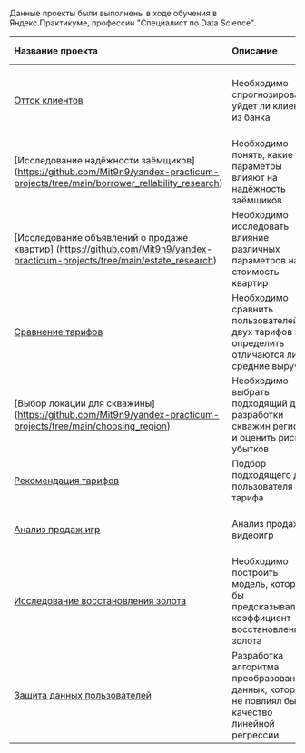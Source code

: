 Данные проекты были выполнены в ходе обучения в Яндекс.Практикуме, профессии  "Специалист по Data Science".

| Название проекта | Описание | Используемые библиотеки | 
| :---------------------- | :---------------------- | :---------------------- |
| [Отток клиентов](https://github.com/Mit9n9/yandex-practicum-projects/tree/main/churn_research) | Необходимо спрогнозировать, уйдет ли клиент из банка | *pandas*, *sklearn*, *seaborn*, *numpy*, *LightGBM*, *matplotlib* |
| [Исследование надёжности заёмщиков] (https://github.com/Mit9n9/yandex-practicum-projects/tree/main/borrower_rellability_research) | Необходимо понять, какие параметры влияют на надёжность заёмщиков | *pandas* |
| [Исследование объявлений о продаже квартир] (https://github.com/Mit9n9/yandex-practicum-projects/tree/main/estate_research) | Необходимо исследовать влияние различных параметров на стоимость квартир | *pandas* |
| [Сравнение тарифов](https://github.com/Mit9n9/yandex-practicum-projects/tree/main/tariff_research)  | Необходимо сравнить пользователей двух тарифов и определить отличаются ли средние выручки | *pandas*, *matplotlib*, *scipy*|
| [Выбор локации для скважины] (https://github.com/Mit9n9/yandex-practicum-projects/tree/main/choosing_region)  | Необходимо выбрать подходящий для разработки скважин регион и оценить риски убытков | *pandas*, *matplotlib*, *seaborn*, *sklearn*|
| [Рекомендация тарифов](https://github.com/Mit9n9/yandex-practicum-projects/tree/main/tariff_predict_research)  | Подбор подходящего для пользователя тарифа | *pandas*,*sklearn*, *xgboost*|
| [Анализ продаж игр](https://github.com/Mit9n9/yandex-practicum-projects/tree/main/game_sales_research) | Анализ продаж видеоигр | *pandas*, *matplotlib*, *seaborn*, *numpy*, *scipy*|
| [Исследование восстановления золота](https://github.com/Mit9n9/yandex-practicum-projects/tree/main/gold_recovery_research) | Необходимо построить модель, которая бы предсказывала коэффициент восстановления золота | *pandas*, *matplotlib*, *seaborn*, *numpy*, *sklearn*, *LightGBM*|
| [Защита данных пользователей](https://github.com/Mit9n9/yandex-practicum-projects/tree/main/data_protection) | Разработка алгоритма преобразования данных, который не повлиял бы на качество линейной регрессии | *pandas*, *numpy*, *sklearn*|
